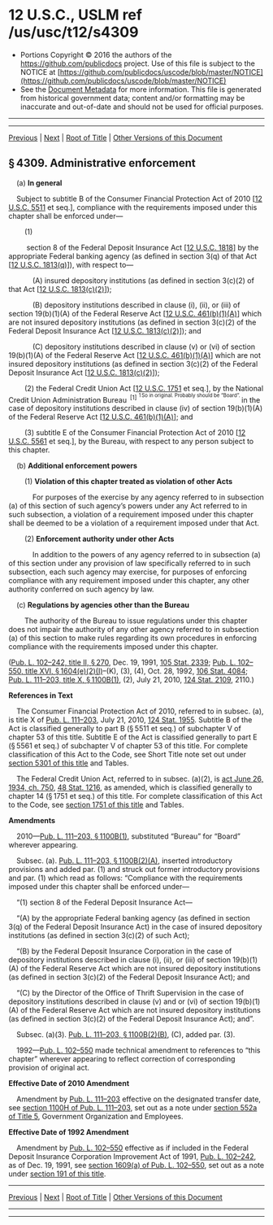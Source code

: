 ---
---

# 12 U.S.C., USLM ref /us/usc/t12/s4309

* Portions Copyright © 2016 the authors of the https://github.com/publicdocs project.
  Use of this file is subject to the NOTICE at [https://github.com/publicdocs/uscode/blob/master/NOTICE](https://github.com/publicdocs/uscode/blob/master/NOTICE)
* See the [Document Metadata](././../../../..//README.md) for more information.
  This file is generated from historical government data; content and/or formatting may be inaccurate and out-of-date and should not be used for official purposes.

----------
----------

[Previous](./../../../..//us/usc/t12/ch44/m__us_usc_t12_s4308.md) | [Next](./../../../..//us/usc/t12/ch44/m__us_usc_t12_s4310.md) | [Root of Title](./../../../../) | [Other Versions of this Document](https://publicdocs.github.io/go/links?ns=uslm&ref=%2Fus%2Fusc%2Ft12%2Fs4309)

## § 4309. Administrative enforcement

    (a) __In general__ 

    Subject to subtitle B of the Consumer Financial Protection Act of 2010 \[[12 U.S.C. 5511][/us/usc/t12/s5511] et seq.\], compliance with the requirements imposed under this chapter shall be enforced under—

        (1)

         section 8 of the Federal Deposit Insurance Act \[[12 U.S.C. 1818][/us/usc/t12/s1818]\] by the appropriate Federal banking agency (as defined in section 3(q) of that Act \[[12 U.S.C. 1813(q)][/us/usc/t12/s1813/q]\]), with respect to—

            (A) insured depository institutions (as defined in section 3(c)(2) of that Act \[[12 U.S.C. 1813(c)(2)][/us/usc/t12/s1813/c/2]\]);

            (B) depository institutions described in clause (i), (ii), or (iii) of section 19(b)(1)(A) of the Federal Reserve Act \[[12 U.S.C. 461(b)(1)(A)][/us/usc/t12/s461/b/1/A]\] which are not insured depository institutions (as defined in section 3(c)(2) of the Federal Deposit Insurance Act \[[12 U.S.C. 1813(c)(2)][/us/usc/t12/s1813/c/2]\]); and

            (C) depository institutions described in clause (v) or (vi) of section 19(b)(1)(A) of the Federal Reserve Act \[[12 U.S.C. 461(b)(1)(A)][/us/usc/t12/s461/b/1/A]\] which are not insured depository institutions (as defined in section 3(c)(2) of the Federal Deposit Insurance Act \[[12 U.S.C. 1813(c)(2)][/us/usc/t12/s1813/c/2]\]);

        (2) the Federal Credit Union Act \[[12 U.S.C. 1751][/us/usc/t12/s1751] et seq.\], by the National Credit Union Administration Bureau  <sup>\[1\]</sup>  <sup><sup> 1 So in original. Probably should be “Board”. </sup></sup>  in the case of depository institutions described in clause (iv) of section 19(b)(1)(A) of the Federal Reserve Act \[[12 U.S.C. 461(b)(1)(A)][/us/usc/t12/s461/b/1/A]\]; and

        (3) subtitle E of the Consumer Financial Protection Act of 2010 \[[12 U.S.C. 5561][/us/usc/t12/s5561] et seq.\], by the Bureau, with respect to any person subject to this chapter.

    (b) __Additional enforcement powers__ 

        (1) __Violation of this chapter treated as violation of other Acts__ 

            For purposes of the exercise by any agency referred to in subsection (a) of this section of such agency’s powers under any Act referred to in such subsection, a violation of a requirement imposed under this chapter shall be deemed to be a violation of a requirement imposed under that Act.

        (2) __Enforcement authority under other Acts__ 

            In addition to the powers of any agency referred to in subsection (a) of this section under any provision of law specifically referred to in such subsection, each such agency may exercise, for purposes of enforcing compliance with any requirement imposed under this chapter, any other authority conferred on such agency by law.

    (c) __Regulations by agencies other than the Bureau__ 

        The authority of the Bureau to issue regulations under this chapter does not impair the authority of any other agency referred to in subsection (a) of this section to make rules regarding its own procedures in enforcing compliance with the requirements imposed under this chapter.

([Pub. L. 102–242, title II, § 270][/us/pl/102/242/s270], Dec. 19, 1991, [105 Stat. 2339][/us/stat/105/2339]; [Pub. L. 102–550, title XVI, § 1604(e)(2)(I)][/us/pl/102/550/s1604/e/2/I]–(K), (3), (4), Oct. 28, 1992, [106 Stat. 4084][/us/stat/106/4084]; [Pub. L. 111–203, title X, § 1100B(1)][/us/pl/111/203/s1100B/1], (2), July 21, 2010, [124 Stat. 2109][/us/stat/124/2109], 2110.)

 __References in Text__ 

    The Consumer Financial Protection Act of 2010, referred to in subsec. (a), is title X of [Pub. L. 111–203][/us/pl/111/203], July 21, 2010, [124 Stat. 1955][/us/stat/124/1955]. Subtitle B of the Act is classified generally to part B (§ 5511 et seq.) of subchapter V of chapter 53 of this title. Subtitle E of the Act is classified generally to part E (§ 5561 et seq.) of subchapter V of chapter 53 of this title. For complete classification of this Act to the Code, see Short Title note set out under [section 5301 of this title][/us/usc/t12/s5301] and Tables.

    The Federal Credit Union Act, referred to in subsec. (a)(2), is [act June 26, 1934, ch. 750][/us/act/1934-06-26/ch750], [48 Stat. 1216][/us/stat/48/1216], as amended, which is classified generally to chapter 14 (§ 1751 et seq.) of this title. For complete classification of this Act to the Code, see [section 1751 of this title][/us/usc/t12/s1751] and Tables.

 __Amendments__ 

    2010—[Pub. L. 111–203, § 1100B(1)][/us/pl/111/203/s1100B/1], substituted “Bureau” for “Board” wherever appearing.

    Subsec. (a). [Pub. L. 111–203, § 1100B(2)(A)][/us/pl/111/203/s1100B/2/A], inserted introductory provisions and added par. (1) and struck out former introductory provisions and par. (1) which read as follows: “Compliance with the requirements imposed under this chapter shall be enforced under—

    “(1) section 8 of the Federal Deposit Insurance Act—

    “(A) by the appropriate Federal banking agency (as defined in section 3(q) of the Federal Deposit Insurance Act) in the case of insured depository institutions (as defined in section 3(c)(2) of such Act);

    “(B) by the Federal Deposit Insurance Corporation in the case of depository institutions described in clause (i), (ii), or (iii) of section 19(b)(1)(A) of the Federal Reserve Act which are not insured depository institutions (as defined in section 3(c)(2) of the Federal Deposit Insurance Act); and

    “(C) by the Director of the Office of Thrift Supervision in the case of depository institutions described in clause (v) and or (vi) of section 19(b)(1)(A) of the Federal Reserve Act which are not insured depository institutions (as defined in section 3(c)(2) of the Federal Deposit Insurance Act); and”.

    Subsec. (a)(3). [Pub. L. 111–203, § 1100B(2)(B)][/us/pl/111/203/s1100B/2/B], (C), added par. (3).

    1992—[Pub. L. 102–550][/us/pl/102/550] made technical amendment to references to “this chapter” wherever appearing to reflect correction of corresponding provision of original act.

 __Effective Date of 2010 Amendment__ 

    Amendment by [Pub. L. 111–203][/us/pl/111/203] effective on the designated transfer date, see [section 1100H of Pub. L. 111–203][/us/pl/111/203/s1100H], set out as a note under [section 552a of Title 5][/us/usc/t5/s552a], Government Organization and Employees.

 __Effective Date of 1992 Amendment__ 

    Amendment by [Pub. L. 102–550][/us/pl/102/550] effective as if included in the Federal Deposit Insurance Corporation Improvement Act of 1991, [Pub. L. 102–242][/us/pl/102/242], as of Dec. 19, 1991, see [section 1609(a) of Pub. L. 102–550][/us/pl/102/550/s1609/a], set out as a note under [section 191 of this title][/us/usc/t12/s191].

----------

[Previous](./../../../..//us/usc/t12/ch44/m__us_usc_t12_s4308.md) | [Next](./../../../..//us/usc/t12/ch44/m__us_usc_t12_s4310.md) | [Root of Title](./../../../../) | [Other Versions of this Document](https://publicdocs.github.io/go/links?ns=uslm&ref=%2Fus%2Fusc%2Ft12%2Fs4309)

----------
----------

[/us/usc/t12/s5511]: https://publicdocs.github.io/go/links?ns=uslm&ref=%2Fus%2Fusc%2Ft12%2Fs5511
[/us/usc/t12/s1818]: https://publicdocs.github.io/go/links?ns=uslm&ref=%2Fus%2Fusc%2Ft12%2Fs1818
[/us/usc/t12/s1813/q]: https://publicdocs.github.io/go/links?ns=uslm&ref=%2Fus%2Fusc%2Ft12%2Fs1813%2Fq
[/us/usc/t12/s1813/c/2]: https://publicdocs.github.io/go/links?ns=uslm&ref=%2Fus%2Fusc%2Ft12%2Fs1813%2Fc%2F2
[/us/usc/t12/s461/b/1/A]: https://publicdocs.github.io/go/links?ns=uslm&ref=%2Fus%2Fusc%2Ft12%2Fs461%2Fb%2F1%2FA
[/us/usc/t12/s1813/c/2]: https://publicdocs.github.io/go/links?ns=uslm&ref=%2Fus%2Fusc%2Ft12%2Fs1813%2Fc%2F2
[/us/usc/t12/s461/b/1/A]: https://publicdocs.github.io/go/links?ns=uslm&ref=%2Fus%2Fusc%2Ft12%2Fs461%2Fb%2F1%2FA
[/us/usc/t12/s1813/c/2]: https://publicdocs.github.io/go/links?ns=uslm&ref=%2Fus%2Fusc%2Ft12%2Fs1813%2Fc%2F2
[/us/usc/t12/s1751]: https://publicdocs.github.io/go/links?ns=uslm&ref=%2Fus%2Fusc%2Ft12%2Fs1751
[/us/usc/t12/s461/b/1/A]: https://publicdocs.github.io/go/links?ns=uslm&ref=%2Fus%2Fusc%2Ft12%2Fs461%2Fb%2F1%2FA
[/us/usc/t12/s5561]: https://publicdocs.github.io/go/links?ns=uslm&ref=%2Fus%2Fusc%2Ft12%2Fs5561
[/us/pl/102/242/s270]: https://publicdocs.github.io/go/links?ns=uslm&ref=%2Fus%2Fpl%2F102%2F242%2Fs270
[/us/stat/105/2339]: https://publicdocs.github.io/go/links?ns=uslm&ref=%2Fus%2Fstat%2F105%2F2339
[/us/pl/102/550/s1604/e/2/I]: https://publicdocs.github.io/go/links?ns=uslm&ref=%2Fus%2Fpl%2F102%2F550%2Fs1604%2Fe%2F2%2FI
[/us/stat/106/4084]: https://publicdocs.github.io/go/links?ns=uslm&ref=%2Fus%2Fstat%2F106%2F4084
[/us/pl/111/203/s1100B/1]: https://publicdocs.github.io/go/links?ns=uslm&ref=%2Fus%2Fpl%2F111%2F203%2Fs1100B%2F1
[/us/stat/124/2109]: https://publicdocs.github.io/go/links?ns=uslm&ref=%2Fus%2Fstat%2F124%2F2109
[/us/pl/111/203]: https://publicdocs.github.io/go/links?ns=uslm&ref=%2Fus%2Fpl%2F111%2F203
[/us/stat/124/1955]: https://publicdocs.github.io/go/links?ns=uslm&ref=%2Fus%2Fstat%2F124%2F1955
[/us/usc/t12/s5301]: https://publicdocs.github.io/go/links?ns=uslm&ref=%2Fus%2Fusc%2Ft12%2Fs5301
[/us/act/1934-06-26/ch750]: https://publicdocs.github.io/go/links?ns=uslm&ref=%2Fus%2Fact%2F1934-06-26%2Fch750
[/us/stat/48/1216]: https://publicdocs.github.io/go/links?ns=uslm&ref=%2Fus%2Fstat%2F48%2F1216
[/us/usc/t12/s1751]: https://publicdocs.github.io/go/links?ns=uslm&ref=%2Fus%2Fusc%2Ft12%2Fs1751
[/us/pl/111/203/s1100B/1]: https://publicdocs.github.io/go/links?ns=uslm&ref=%2Fus%2Fpl%2F111%2F203%2Fs1100B%2F1
[/us/pl/111/203/s1100B/2/A]: https://publicdocs.github.io/go/links?ns=uslm&ref=%2Fus%2Fpl%2F111%2F203%2Fs1100B%2F2%2FA
[/us/pl/111/203/s1100B/2/B]: https://publicdocs.github.io/go/links?ns=uslm&ref=%2Fus%2Fpl%2F111%2F203%2Fs1100B%2F2%2FB
[/us/pl/102/550]: https://publicdocs.github.io/go/links?ns=uslm&ref=%2Fus%2Fpl%2F102%2F550
[/us/pl/111/203]: https://publicdocs.github.io/go/links?ns=uslm&ref=%2Fus%2Fpl%2F111%2F203
[/us/pl/111/203/s1100H]: https://publicdocs.github.io/go/links?ns=uslm&ref=%2Fus%2Fpl%2F111%2F203%2Fs1100H
[/us/usc/t5/s552a]: https://publicdocs.github.io/go/links?ns=uslm&ref=%2Fus%2Fusc%2Ft5%2Fs552a
[/us/pl/102/550]: https://publicdocs.github.io/go/links?ns=uslm&ref=%2Fus%2Fpl%2F102%2F550
[/us/pl/102/242]: https://publicdocs.github.io/go/links?ns=uslm&ref=%2Fus%2Fpl%2F102%2F242
[/us/pl/102/550/s1609/a]: https://publicdocs.github.io/go/links?ns=uslm&ref=%2Fus%2Fpl%2F102%2F550%2Fs1609%2Fa
[/us/usc/t12/s191]: https://publicdocs.github.io/go/links?ns=uslm&ref=%2Fus%2Fusc%2Ft12%2Fs191


